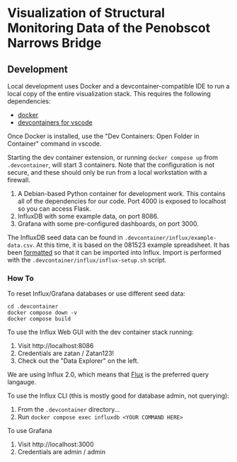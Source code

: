 # Visualization of Structural Monitoring Data of the Penobscot Narrows Bridge

## Development

Local development uses Docker and a devcontainer-compatible IDE to run a local
copy of the entire visualization stack. This requires the following dependencies:

- [docker](https://docs.docker.com/get-docker/)
- [devcontainers for vscode](https://code.visualstudio.com/docs/devcontainers/containers)

Once Docker is installed, use the "Dev Containers: Open Folder in Container" command in
vscode.

Starting the dev container extension, or running `docker compose up` from `.devcontainer`,
will start 3 containers. Note that the configuration is not secure, and these should only be
run from a local workstation with a firewall.

1. A Debian-based Python container for development work. This contains all of the dependencies for our code.
Port 4000 is exposed to localhost so you can access Flask.
2. InfluxDB with some example data, on port 8086.
3. Grafana with some pre-configured dashboards, on port 3000.

The InfluxDB seed data can be found in `.devcontainer/influx/example-data.csv`. At this time,
it is based on the 081523 example spreadsheet. It has been [formatted](https://docs.influxdata.com/influxdb/cloud/reference/syntax/annotated-csv/#annotated-csv-in-flux)
so that it can be imported into Influx.
Import is performed with the `.devcontainer/influx/influx-setup.sh` script.

### How To

To reset Influx/Grafana databases or use different seed data:

```
cd .devcontainer
docker compose down -v
docker compose build
```

To use the Influx Web GUI with the dev container stack running:

1. Visit http://localhost:8086
2. Credentials are zatan / Zatan123!
3. Check out the "Data Explorer" on the left.

We are using Influx 2.0, which means that [Flux](https://docs.influxdata.com/influxdb/v2/query-data/get-started/)
is the preferred query langauge.

To use the Influx CLI (this is mostly good for database admin, not querying):

1. From the `.devcontainer` directory...
2. Run `docker compose exec influxdb <YOUR COMMAND HERE>`

To use Grafana

1. Visit http://localhost:3000
2. Credentials are admin / admin
